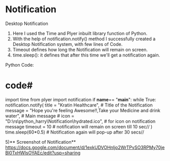 # Notification
Desktop Notification 
1) Here I used the Time and Plyer inbuilt library function of Python.
2) With the help of notification.notify() method I successfully created a Desktop Notification system, with few lines of Code.
3) Timeout defines how long the Notification will remain on screen.
4) time.sleep(): it defines that after this time we'll get a notification again.

Python Code:
# code#
import time
from plyer import notification
if __name__== "__main__":
    while True:
        notification.notify(
            title = "Kratin Healthcare",         # Title of the Notification
            message = "Hope you're feeling Awesome!!,Take your Medicine and drink water",          # Main message 
            # icon = "D:\rs\python_harry\Notification\hydrated.ico",      # for icon on notification message
            timeout = 10       # notification will remain on screen till 10 sec//
        )
        time.sleep(60*0.5)         # Notification again will pop-up after 30 secs//

5)** Screenshot of Notification**
https://docs.google.com/document/d/1exkUDVOHnljo2WrTPvSO3RPMy70jeBl0TxHWlsOYAEc/edit?usp=sharing


